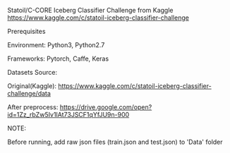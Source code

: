Statoil/C-CORE Iceberg Classifier Challenge from Kaggle
https://www.kaggle.com/c/statoil-iceberg-classifier-challenge



Prerequisites

Environment: Python3, Python2.7

Frameworks: Pytorch, Caffe, Keras



Datasets Source:

Original(Kaggle): https://www.kaggle.com/c/statoil-iceberg-classifier-challenge/data

After preprocess: https://drive.google.com/open?id=1Zz_rbZw5Iv1IAt73JSCF1qYfJU9n-900



NOTE:

Before running, add raw json files (train.json and test.json) to 'Data' folder
